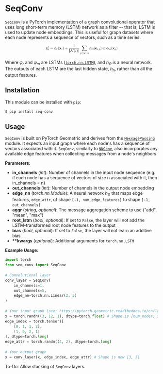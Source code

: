 # SeqConv

`SeqConv` is a PyTorch implementation of a graph convolutional operator that uses long short-term memory (LSTM) network as a filter -- that is, LSTM is used to update node embeddings. This is useful for graph datasets where each node represents a sequence of vectors, such as a time series.

<p align="center">
    <img src="assets/equation.png" width="47%" />
</p>

Where _&phi;<sub>r</sub>_ and _&phi;<sub>m</sub>_ are LSTMs ([`torch.nn.LSTM`](https://pytorch.org/docs/stable/nn.html#torch.nn.LSTM)), and _h<sub>Θ</sub>_ is a neural network. The outputs of each LSTM are the last hidden state, _h<sub>n</sub>_, rather than all the output features.

## Installation

This module can be installed with `pip`:

```bash
$ pip install seq-conv
```

## Usage

`SeqConv` is built on PyTorch Geometric and derives from the [`MessagePassing`](https://pytorch-geometric.readthedocs.io/en/latest/modules/nn.html#torch_geometric.nn.conv.message_passing.MessagePassing) module. It expects an input graph where each node's has a sequence of vectors associated with it. `SeqConv`, similarly to [`NNConv`](https://pytorch-geometric.readthedocs.io/en/latest/modules/nn.html#torch_geometric.nn.conv.NNConv), also incorporates any available edge features when collecting messages from a node's neighbors.

**Parameters:**

- **in_channels** (_int_): Number of channels in the input node sequence (e.g. if each node has a sequence of vectors of size n associated with it, then in_channels = n)
- **out_channels** (_int_): Number of channels in the output node embedding
- **edge_nn** (_torch.nn.Module_): A neural network _h<sub>Θ</sub>_ that maps edge features, `edge_attr`, of shape `[-1, num_edge_features]` to shape `[-1, out_channels]`
- **aggr** (_string_, _optional_): The message aggregation scheme to use ("add", "mean", "max")
- **root_lstm** (_bool_, _optional_): If set to `False`, the layer will not add the LSTM-transformed root node features to the output
- **bias** (_bool_, _optional_): If set to `False`, the layer will not learn an additive bias
- **\*\*kwargs** (_optional_): Additional arguments for `torch.nn.LSTM`

**Example Usage:**

```python
import torch
from seq_conv import SeqConv

# Convolutional layer
conv_layer = SeqConv(
    in_channels=1,
    out_channels=5,
    edge_nn=torch.nn.Linear(2, 5)
)

# Your input graph (see: https://pytorch-geometric.readthedocs.io/en/latest/notes/introduction.html#data-handling-of-graphs)
x = torch.randn((3, 12, 1), dtype=torch.float) # Shape is [num_nodes, seq_len, in_channels]
edge_index = torch.tensor([
    [0, 1, 1, 2],
    [1, 0, 2, 1]
], dtype=torch.long)
edge_attr = torch.randn((4, 2), dtype=torch.long)

# Your output graph
x = conv_layer(x, edge_index, edge_attr) # Shape is now [3, 5]
```

To-Do: Allow stacking of `SeqConv` layers.
